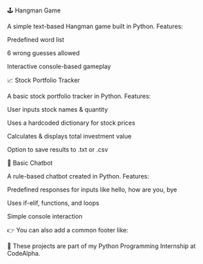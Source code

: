 🕹️ Hangman Game

A simple text-based Hangman game built in Python.
Features:

Predefined word list

6 wrong guesses allowed

Interactive console-based gameplay

📈 Stock Portfolio Tracker

A basic stock portfolio tracker in Python.
Features:

User inputs stock names & quantity

Uses a hardcoded dictionary for stock prices

Calculates & displays total investment value

Option to save results to .txt or .csv

🤖 Basic Chatbot

A rule-based chatbot created in Python.
Features:

Predefined responses for inputs like hello, how are you, bye

Uses if-elif, functions, and loops

Simple console interaction

👉 You can also add a common footer like:

🔹 These projects are part of my Python Programming Internship at CodeAlpha.
